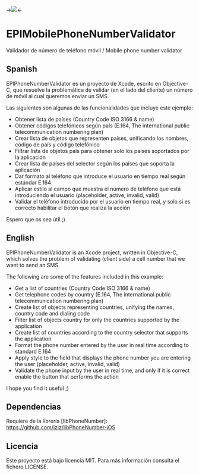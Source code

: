 ->![](https://www.dropbox.com/s/b994sfa6kgtf11r/epi-mobile-phone-validator-github-image.png?raw=1)<-

# EPIMobilePhoneNumberValidator

Validador de número de teléfono móvil / Mobile phone number validator

## Spanish

EPIPhoneNumberValidator es un proyecto de Xcode, escrito en Objective-C, que resuelve la problemática de validar (en el lado del cliente) un número de móvil al cual queremos enviar un SMS.

Las siguientes son algunas de las funcionalidades que incluye este ejemplo:

- Obtener lista de países (Country Code ISO 3166 & name)
- Obtener códigos telefónicos según país (E.164, The international public telecommunication numbering plan)
- Crear lista de objetos que representen países, unificando los nombres, código de país y código telefónico
- Filtrar lista de objetos país para obtener solo los países soportados por la aplicación
- Crear lista de países del selector según los países que soporta la aplicación
- Dar formato al teléfono que introduce el usuario en tiempo real según estándar E.164
- Aplicar estilo al campo que muestra el número de teléfono que está introduciendo el usuario (placeholder, active, invalid, valid)
- Validar el teléfono introducido por el usuario en tiempo real, y solo si es correcto habilitar el botón que realiza la acción

Espero que os sea útil ;)

## English

EPIPhoneNumberValidator is an Xcode project, written in Objective-C, which solves the problem of validating (client side) a cell number that we want to send an SMS.

The following are some of the features included in this example:

- Get a list of countries (Country Code ISO 3166 & name)
- Get telephone codes by country (E.164, The international public telecommunication numbering plan)
- Create list of objects representing countries, unifying the names, country code and dialing code
- Filter list of objects country for only the countries supported by the application
- Create list of countries according to the country selector that supports the application
- Format the phone number entered by the user in real time according to standard E.164
- Apply style to the field that displays the phone number you are entering the user (placeholder, active, invalid, valid)
- Validate the phone input by the user in real time, and only if it is correct enable the button that performs the action

I hope you find it useful ;)

## Dependencias

Requiere de la librería [libPhoneNumber]: https://github.com/iziz/libPhoneNumber-iOS

## Licencia

Este proyecto está bajo licencia MIT. Para más información consulta el fichero LICENSE.